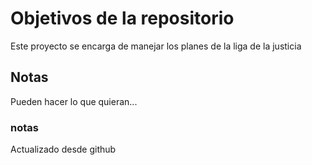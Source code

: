 # Objetivos de la repositorio

Este proyecto se encarga de manejar los planes de la liga de la justicia


## Notas
Pueden hacer lo que quieran...

### notas
Actualizado desde github
